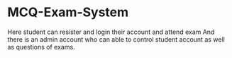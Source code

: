 # MCQ-Exam-System
Here student can resister and login their account and attend exam And there is an admin account who can able to control student account as well as questions of exams.
